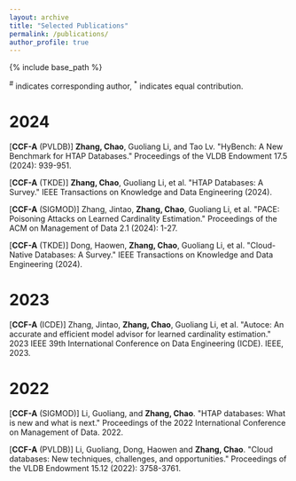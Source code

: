 ```yaml
---
layout: archive
title: "Selected Publications"
permalink: /publications/
author_profile: true
---
```

{% include base_path %}

<sup>#</sup> indicates corresponding author, <sup>*</sup> indicates equal contribution.

2024
====
[**CCF-A** (PVLDB)] **Zhang, Chao**, Guoliang Li, and Tao Lv. "HyBench: A New Benchmark for HTAP Databases." Proceedings of the VLDB Endowment 17.5 (2024): 939-951. 

[**CCF-A** (TKDE)] **Zhang, Chao**, Guoliang Li, et al. "HTAP Databases: A Survey." IEEE Transactions on Knowledge and Data Engineering (2024).

[**CCF-A** (SIGMOD)] Zhang, Jintao, **Zhang, Chao**, Guoliang Li, et al. "PACE: Poisoning Attacks on Learned Cardinality Estimation." Proceedings of the ACM on Management of Data 2.1 (2024): 1-27.

[**CCF-A** (TKDE)] Dong, Haowen, **Zhang, Chao**, Guoliang Li, et al. "Cloud-Native Databases: A Survey." IEEE Transactions on Knowledge and Data Engineering (2024).

2023
====

[**CCF-A** (ICDE)] Zhang, Jintao, **Zhang, Chao**, Guoliang Li, et al. "Autoce: An accurate and efficient model advisor for learned cardinality estimation." 2023 IEEE 39th International Conference on Data Engineering (ICDE). IEEE, 2023.

2022
====

[**CCF-A** (SIGMOD)] Li, Guoliang, and **Zhang, Chao**. "HTAP databases: What is new and what is next." Proceedings of the 2022 International Conference on Management of Data. 2022.

[**CCF-A** (PVLDB)] Li, Guoliang, Dong, Haowen and **Zhang, Chao**. "Cloud databases: New techniques, challenges, and opportunities." Proceedings of the VLDB Endowment 15.12 (2022): 3758-3761.
